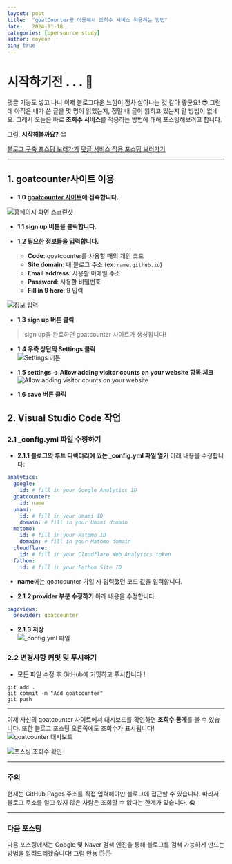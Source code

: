 ```yaml
---
layout: post
title:  "goatCounter를 이용해서 조회수 서비스 적용하는 방법"
date:   2024-11-18
categories: [opensource study]
author: eoyeon
pin: true
---
```


# 시작하기전 . . . 👻
댓글 기능도 넣고 나니 이제 블로그다운 느낌이 점차 살아나는 것 같아 좋군요! 😎
그런데 아직은 내가 쓴 글을 몇 명이 읽었는지, 정말 내 글이 읽히고 있는지 알 방법이 없네요.
그래서 오늘은 바로 **조회수 서비스**를 적용하는 방법에 대해 포스팅해보려고 합니다.

그럼, **시작해볼까요?** 😊

[블로그 구축 포스팅 보러가기](https://eo-yeon.github.io/posts/first/)
[댓글 서비스 적용 포스팅 보러가기](https://eo-yeon.github.io/posts/comment/)

---

## 1. goatcounter사이트 이용
- **1.0 [goatcounter 사이트](https://www.goatcounter.com/)에 접속합니다.**  

![홈페이지 화면 스크린샷](/assets/img/2024-11-11-goatcounter_1.PNG)

- **1.1 sign up 버튼을 클릭합니다.**  

- **1.2 필요한 정보들을 입력합니다.**
    - **Code**: goatcounter를 사용할 때의 개인 코드
    - **Site domain**: 내 블로그 주소 (ex: `name.github.io`)
    - **Email address**: 사용할 이메일 주소
    - **Password**: 사용할 비밀번호
    - **Fill in 9 here**: 9 입력  

![정보 입력](/assets/img/2024-11-11-goatcounter_2.PNG)

- **1.3 sign up 버튼 클릭**

> sign up을 완료하면 goatcounter 사이트가 생성됩니다!

- **1.4 우측 상단의 Settings 클릭**  
![Settings 버튼](/assets/img/2024-11-11-goatcounter_3.PNG)

- **1.5 settings -> Allow adding visitor counts on your website 항목 체크**  
![Allow adding visitor counts on your website](/assets/img/2024-11-11-goatcounter_4.PNG)

- **1.6 save 버튼 클릭**

## 2. Visual Studio Code 작업

### 2.1 _config.yml 파일 수정하기
- **2.1.1 블로그의 루트 디렉터리에 있는 _config.yml 파일 열기**
    아래 내용을 수정합니다:

```yaml
analytics:
  google:
    id: # fill in your Google Analytics ID
  goatcounter:
    id: name
  umami:
    id: # fill in your Umami ID
    domain: # fill in your Umami domain
  matomo:
    id: # fill in your Matomo ID
    domain: # fill in your Matomo domain
  cloudflare:
    id: # fill in your Cloudflare Web Analytics token
  fathom:
    id: # fill in your Fathom Site ID
```

- **name**에는 goatcounter 가입 시 입력했던 코드 값을 입력합니다.

- **2.1.2 provider 부분 수정하기**
아래 내용을 수정합니다.

```yaml
pageviews:
  provider: goatcounter
```

- **2.1.3 저장**  
![_config.yml 파일](/assets/img/2024-11-11-goatcounter_5.PNG)


### 2.2 변경사항 커밋 및 푸시하기
- 모든 파일 수정 후 GitHub에 커밋하고 푸시합니다 !

```shell
git add .
git commit -m "Add goatcounter"
git push
```

---

이제 자신의 goatcounter 사이트에서 대시보드를 확인하면 **조회수 통계**를 볼 수 있습니다. 또한 블로그 포스팅 오른쪽에도 조회수가 표시됩니다!  
![goatcounter 대시보드](/assets/img/2024-11-11-goatcounter_6.PNG)

![포스팅 조회수 확인](/assets/img/2024-11-11-goatcounter_7.PNG)

---

### 주의
현재는 GitHub Pages 주소를 직접 입력해야만 블로그에 접근할 수 있습니다. 따라서 블로그 주소를 알고 있지 않은 사람은 조회할 수 없다는 한계가 있습니다. 😭  

---

### 다음 포스팅
다음 포스팅에서는 Google 및 Naver 검색 엔진을 통해 블로그를 검색 가능하게 만드는 방법을 알려드리겠습니다! 그럼 안뇽 🖐🖐
